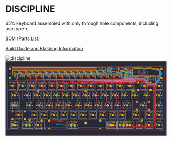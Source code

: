 # DISCIPLINE
 65% keyboard assembled with only through hole components, including usb type-c

[BOM (Parts List)](https://octopart.com/bom-tool/W4rybyut)

[Build Guide and Flashing Information](./doc)

![discipline](./doc/images/discipline.jpeg)
![discipline-kicad](./doc/images/discipline-kicad.jpg)